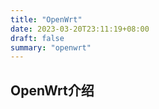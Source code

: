 ```yaml
---
title: "OpenWrt"
date: 2023-03-20T23:11:19+08:00
draft: false
summary: "openwrt"
---
```




## OpenWrt介绍

